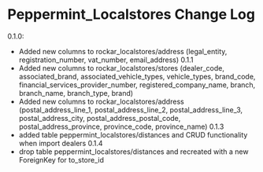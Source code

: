 # Peppermint_Localstores Change Log

0.1.0:
- Added new columns to rockar_localstores/address (legal_entity, registration_number, vat_number, email_address)
0.1.1
- Added new columns to rockar_localstores/stores (dealer_code, associated_brand, associated_vehicle_types, vehicle_types, brand_code, financial_services_provider_number, registered_company_name, branch, branch_name, branch_type, brand)
- Added new columns to rockar_localstores/address (postal_address_line_1, postal_address_line_2, postal_address_line_3, postal_address_city, postal_address_postal_code, postal_address_province, province_code, province_name)
0.1.3
- added table peppermint_localstores/distances and CRUD functionality when import dealers
0.1.4
- drop table peppermint_localstores/distances and recreated with a new ForeignKey for to_store_id
